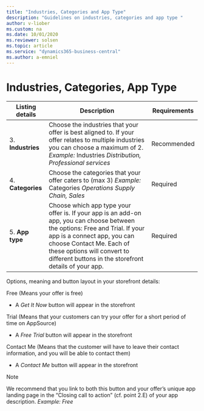 ```yaml
---
title: "Industries, Categories and App Type"
description: "Guidelines on industries, categories and app type "
author: v-liober
ms.custom: na
ms.date: 10/01/2020
ms.reviewer: solsen
ms.topic: article
ms.service: "dynamics365-business-central"
ms.author: a-emniel
---
```


# Industries, Categories, App Type

| Listing details | Description | Requirements |
|-----------------|--------------|-------------|
| 3. **Industries**   | Choose the industries that your offer is best aligned to. If your offer relates to multiple industries you can choose a maximum of 2. *Example:* Industries *Distribution, Professional services* | Recommended  |
| 4. **Categories**   | Choose the categories that your offer caters to (max 3)    *Example:* Categories *Operations Supply Chain, Sales* | Required     |
| 5. **App type**     | Choose which app type your offer is. If your app is an add-on app, you can choose between the options: Free and Trial. If your app is a connect app, you can choose Contact Me. Each of these options will convert to different buttons in the storefront details of your app. | Required     |

Options, meaning and button layout in your storefront details:

Free (Means your offer is free)
- A *Get It Now* button will appear in the storefront

Trial (Means that your customers can try your offer for a short period of time on AppSource)
- A *Free Trial* button will appear in the storefront

Contact Me (Means that the customer will have to leave their contact information, and you will be able to contact them)
- A *Contact Me* button will appear in the storefront


> [!NOTE]  
> We recommend that you link to both this button and your offer’s unique app landing page in the “Closing call to action” (cf. point 2.E) of your app description. *Example: Free*